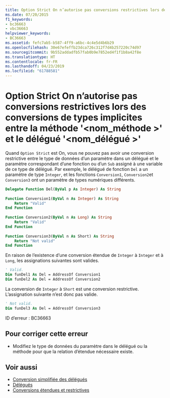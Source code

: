 ```yaml
---
title: Option Strict On n’autorise pas conversions restrictives lors des conversions de types implicites entre la méthode '<methodname>'et déléguer'<delegatename>'
ms.date: 07/20/2015
f1_keywords:
- bc36663
- vbc36663
helpviewer_keywords:
- BC36663
ms.assetid: fefc7ab5-b587-4ff9-a6bc-4c4e5d4b6b29
ms.openlocfilehash: 30e67efeffb23dca726c312f7d4b257220c74d97
ms.sourcegitcommit: 9b552addadfb57fab0b9e7852ed4f1f1b8a42f8e
ms.translationtype: HT
ms.contentlocale: fr-FR
ms.lasthandoff: 04/23/2019
ms.locfileid: "61788581"
---
```

# <a name="option-strict-on-does-not-allow-narrowing-in-implicit-type-conversions-between-method-methodname-and-delegate-delegatename"></a>Option Strict On n’autorise pas conversions restrictives lors des conversions de types implicites entre la méthode '\<nom_méthode >' et le délégué '\<nom_délégué >'
Quand `Option Strict` est On, vous ne pouvez pas avoir une conversion restrictive entre le type de données d’un paramètre dans un délégué et le paramètre correspondant d’une fonction ou d’un `Sub` assigné à une variable de ce type de délégué. Par exemple, le délégué de fonction `Del` a un paramètre de type `Integer`, et les fonctions `Conversion1`, `Conversion2`et `Conversion3` ont un paramètre de types numériques différents.  
  
```vb  
Delegate Function Del(ByVal p As Integer) As String  
  
Function Conversion1(ByVal n As Integer) As String  
    Return "Valid"  
End Function  
  
Function Conversion2(ByVal n As Long) As String  
    Return "Valid"  
End Function  
  
Function Conversion3(ByVal n As Short) As String  
    Return "Not valid"  
End Function  
```  
  
 En raison de l’existence d’une conversion étendue de `Integer` à `Integer` et à `Long`, les assignations suivantes sont valides.  
  
```vb  
' Valid.  
Dim funDel1 As Del = AddressOf Conversion1  
Dim funDel2 As Del = AddressOf Conversion2  
```  
  
 La conversion de `Integer` à `Short` est une conversion restrictive. L’assignation suivante n’est donc pas valide.  
  
```vb  
' Not valid.  
Dim funDel3 As Del = AddressOf Conversion3  
```  
  
 ID d’erreur : BC36663  
  
## <a name="to-correct-this-error"></a>Pour corriger cette erreur  
  
- Modifiez le type de données du paramètre dans le délégué ou la méthode pour que la relation d’étendue nécessaire existe.  
  
## <a name="see-also"></a>Voir aussi

- [Conversion simplifiée des délégués](../../visual-basic/programming-guide/language-features/delegates/relaxed-delegate-conversion.md)
- [Délégués](../../visual-basic/programming-guide/language-features/delegates/index.md)
- [Conversions étendues et restrictives](../../visual-basic/programming-guide/language-features/data-types/widening-and-narrowing-conversions.md)
